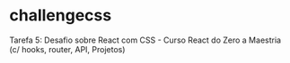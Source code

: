 # challengecss
Tarefa 5: Desafio sobre React com CSS -  Curso React do Zero a Maestria (c/ hooks, router, API, Projetos)
